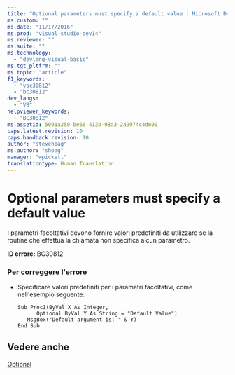```yaml
---
title: "Optional parameters must specify a default value | Microsoft Docs"
ms.custom: ""
ms.date: "11/17/2016"
ms.prod: "visual-studio-dev14"
ms.reviewer: ""
ms.suite: ""
ms.technology: 
  - "devlang-visual-basic"
ms.tgt_pltfrm: ""
ms.topic: "article"
f1_keywords: 
  - "vbc30812"
  - "bc30812"
dev_langs: 
  - "VB"
helpviewer_keywords: 
  - "BC30812"
ms.assetid: 5091a250-be66-413b-98a3-2a9974c4d600
caps.latest.revision: 10
caps.handback.revision: 10
author: "stevehoag"
ms.author: "shoag"
manager: "wpickett"
translationtype: Human Translation
---
```

# Optional parameters must specify a default value
I parametri facoltativi devono fornire valori predefiniti da utilizzare se la routine che effettua la chiamata non specifica alcun parametro.  
  
 **ID errore:** BC30812  
  
### Per correggere l'errore  
  
-   Specificare valori predefiniti per i parametri facoltativi, come nell'esempio seguente:  
  
    ```  
    Sub Proc1(ByVal X As Integer,   
          Optional ByVal Y As String = "Default Value")  
       MsgBox("Default argument is: " & Y)  
    End Sub  
    ```  
  
## Vedere anche  
 [Optional](../../../visual-basic/language-reference/modifiers/optional.md)